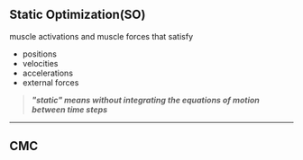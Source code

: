 ## Static Optimization(SO)
muscle activations and muscle forces that satisfy 
- positions
- velocities
- accelerations
- external forces

>***"static" means without integrating the equations of motion between time steps***

---
## CMC